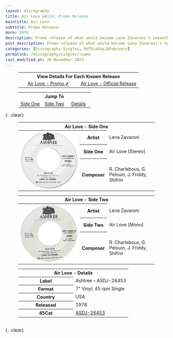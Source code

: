 ```yaml
---
layout: discography
title: Air Love &#124; Promo Release
maintitle: Air Love 
subtitle: Promo Release
more: 1976
description: Promo release of what would become Lena Zavaroni's seventh single.
post_description: Promo release of what would become Lena Zavaroni's seventh single.
categories: [Discography-Singles, OnThisDay18February]
permalink: /discography/singles/:name
last_modified_at: 26 November 2023
---
```


<figure class="fig3">
<table style="text-align:center;">
<tr><th colspan="6">View Details For Each Known Release</th></tr>
<tr><td style="width:50%;"><a href="/discography/singles/1976-air-love-promo">Air Love - Promo &#x2714;</a></td><td style="width:50%;"><a href="/discography/singles/1977-02-18-air-love">Air Love - Official Release</a></td></tr>
</table>
</figure>

<figure class="fig3">
<table style="text-align:center;">
<tr><th colspan="6">Jump To</th></tr>
<tr><td style="width:33%;"><a href="#infobox1">Side One</a></td><td style="width:34%;"><a href="#infobox2">Side Two</a></td><td style="width:33%;"><a href="#infobox3">Details</a></td></tr>
</table>
</figure>

{: .clear}

<figure class="fig3">
<table>
<tr id="infobox1"><th colspan="3">Air Love - Side One</th></tr>
<tr>
<th style="width:45%; vertical-align:top;" rowspan="6" class="top"><a href="/assets/images/singles/lena-zavaroni-air-love-stereo-version-ashtree-records-holdings.jpg"><img src="/assets/images/singles/lena-zavaroni-air-love-stereo-version-ashtree-records-holdings.jpg" class="full-width zoom-in" /></a></th>
</tr>
<tr><th style="width:15%;">Artist</th><td>Lena Zavaroni</td></tr>
<tr><th>Side One</th><td>Air Love [Stereo]</td></tr>
<tr><th>Composer</th><td id="white">R. Charlebous,
G. Pelouin,
J. Friddy, Shifrin</td></tr>
</table>
</figure>

<figure class="fig3">
<table>
<tr id="infobox2"><th colspan="3">Air Love - Side Two</th></tr>
<tr>
<th style="width:45%; vertical-align:top;" rowspan="6" class="top"><a href="/assets/images/singles/lena-zavaroni-air-love-mono-version-ashtree-records-holdings.jpg"><img src="/assets/images/singles/lena-zavaroni-air-love-mono-version-ashtree-records-holdings.jpg" class="full-width zoom-in" /></a><br /></th>
</tr>
<tr><th style="width:15%;">Artist</th><td>Lena Zavaroni</td></tr>
<tr><th>Side Two</th><td>Air Love [Mono]</td></tr>
<tr><th>Composer</th><td id="white">R. Charlebous,
G. Pelouin,
J. Friddy, Shifrin</td></tr>
</table>
</figure>

<figure class="fig3">
<table>
<tr id="infobox3"><th colspan="2">Air Love - Details</th></tr>
<tr><th style="width:50%;">Label</th><td style="width:50%;">Ashtree – ASDJ-26453</td></tr>
<tr><th>Format</th><td>7" Vinyl, 45 rpm Single</td></tr>
<tr><th>Country</th><td>USA</td></tr>
<tr><th>Released</th><td>1976</td></tr>
<tr><th>45Cat</th><td><a class="external-link" href="http://www.45cat.com/record/asdj26453">ASDJ-26453</a></td></tr>
</table>
</figure>

<br />{: .clear}


